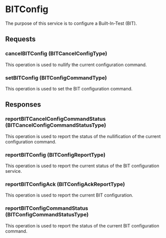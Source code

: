 # BITConfig
The purpose of this service is to configure a Built-In-Test (BIT).

## Requests
### cancelBITConfig (BITCancelConfigType)
This operation is used to nullify the current configuration command.
### setBITConfig (BITConfigCommandType)
This operation is used to set the BIT configuration command.

## Responses
### reportBITCancelConfigCommandStatus (BITCancelConfigCommandStatusType)
This operation is used to report the status of the nullification of the current configuration command.
### reportBITConfig (BITConfigReportType)
This operation is used to report the current status of the BIT configuration service.
### reportBITConfigAck (BITConfigAckReportType)
This operation is used to report the current BIT configuration.
### reportBITConfigCommandStatus (BITConfigCommandStatusType)
This operation is used to report the status of the current BIT configuration command.
